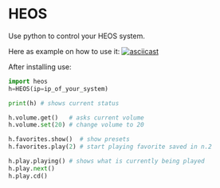 # HEOS

Use python to control your HEOS system.

Here as example on how to use it:
[![asciicast](https://asciinema.org/a/336820.png)](https://asciinema.org/a/336820)

After installing use:
```python
import heos
h=HEOS(ip=ip_of_your_system)

print(h) # shows current status

h.volume.get()   # asks current volume
h.volume.set(20) # change volume to 20

h.favorites.show()  # show presets
h.favorites.play(2) # start playing favorite saved in n.2

h.play.playing() # shows what is currently being played
h.play.next()
h.play.cd()
```
